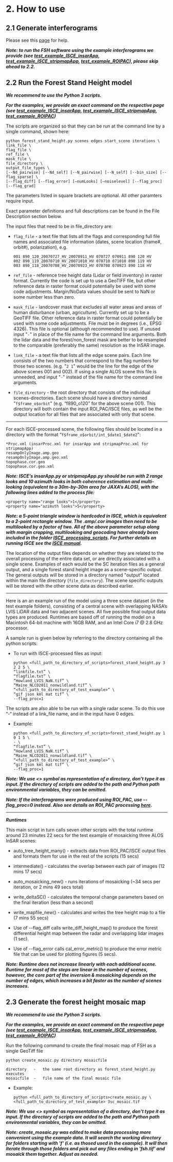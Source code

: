 # 2. How to use

## 2.1 Generate interferograms

Please see this [page](./docs/isce_preprocessing.md) for help. 

***Note: to run the FSH software using the example interferograms we provide (see [test_example_ISCE_insarApp](./docs/test_example_ISCE_insarApp.md), [test_example_ISCE_stripmapApp](./docs/test_example_ISCE_stripmapApp.md), [test_example_ROIPAC](./docs/test_example_ROIPAC.md)), please skip ahead to 2.2.***

## 2.2 Run the Forest Stand Height model

***We recommend to use the Python 3 scripts.***

***For the examples, we provide an exact command on the respective page (see [test_example_ISCE_insarApp](./docs/test_example_ISCE_insarApp.md), [test_example_ISCE_stripmapApp](./docs/test_example_ISCE_stripmapApp.md), [test_example_ROIPAC](./docs/test_example_ROIPAC.md))***

The scripts are organized so that they can be run at the command line by a single command, shown here:

	python forest_stand_height.py scenes edges start_scene iterations \
	link_file \
	flag_file \
	ref_file \
	mask_file \
	file_directory \
	output_file_types \
	[--Nd_pairwise] [--Nd_self] [--N_pairwise] [--N_self] [--bin_size] [--flag_sparse] \
	[--flag_diff] [--flag_error] [—numLooks] [—noiselevel] [--flag_proc] [--flag_grad]
	
The parameters listed in square brackets are optional. All other paramters require input.

Exact parameter definitions and full descriptions can be found in the File Description section below.

The input files that need to be in file_directory are:

  - `flag_file` - a text file that lists all the flags and corresponding full file names and associated file information (dates, scene location (frame#, orbit#), polarization), e.g. 
  
        001 890_120_20070727_HV_20070911_HV 070727 070911 890 120 HV
        002 890_119_20070710_HV_20071010_HV 070710 071010 890 119 HV
        003 890_118_20070708_HV_20070923_HV 070708 070923 890 118 HV
  
  - `ref_file` - reference tree height data (Lidar or field inventory) in raster format. Currently the code is set up to use a GeoTIFF file, but other reference data in raster format could potentially be used with some code adjustments. Margin/NoData values should be sent to NaN or some number less than zero. 	
	
  - `mask_file` - landcover mask that excludes all water areas and areas of human disturbance (urban, agriculture). Currently set up to be a GeoTIFF file. Other reference data in raster format could potentially be used with some code adjustments. File must be in degrees (i.e., EPSG 4326). This file is optional (although recommended to use). If unused input "`-`" in place of the file name for the command line arguments. Both the lidar data and the forest/non_forest mask are better to be resampled to the comparable (preferably the same) resolution as the InSAR image.
	
  - `link_file` - a text file that lists all the edge scene pairs. Each line consists of the two numbers that correspond to the flag numbers for those two scenes. (e.g. "`2 1`" would be the line for the edge of the above scenes 001 and 002). If using a single ALOS scene this file is unneeded, and input "`-`" instead of the file name for the command line arguments.	
	
  - `file_directory` - the root directory that consists of the individual scenes-directories. Each scene should have a directory named "`f$frame_o$orbit`" (e.g. “f890_o120” for the above scene 001). This directory will both contain the input ROI_PAC/ISCE files, as well be the output location for all files that are associated with only that scene.

---------------------------------------------------------------------------------------------------

For each ISCE-processed scene, the following files should be located in a directory with the format “`f$frame_o$orbit/int_$date1_$date2`":
		
    *Proc.xml (insarProc.xml for insarApp and stripmapProc.xml for stripmapApp)	
    resampOnlyImage.amp.geo	
    resampOnlyImage.amp.geo.xml	
    topophase.cor.geo		
    topophase.cor.geo.xml
		
***Note: ISCE’s insarApp.py or stripmapApp.py should be run with 2 range looks and 10 azimuth looks in both coherence estimation and multi-looking (equivalent to a 30m-by-30m area for JAXA’s ALOS), with the following lines added to the process file:***
		
    <property name="range looks">1</property>
    <property name="azimuth looks">5</property>

***Note: a 5-point triangle window is hardcoded in ISCE, which is equivalent to a 2-point rectangle window. The .amp/.cor images then need to be multilooked by a factor of two. All of the above parameter setup along with margin cropping, multilooking and geocoding have already been included in the folder [ISCE_processing_scripts](./ISCE_processing_scripts). For further details on running ISCE see the [ISCE manual](https://github.com/isce-framework/isce2).***


The location of the output files depends on whether they are related to the overall processing of the entire data set, or are directly associated with a single scene. Examples of each would be the SC iteration files as a general output, and a single forest stand height image as a scene-specific output. The general outputs will be stored in a directory named "output" located within the main file directory (`file_directory`). The scene specific outputs will be stored with the other scene data as described earlier.

---------------------------------------------------------------------------------------------------

Here is an an example run of the model using a three scene dataset (in the test example folders), consisting of a central scene with overlapping NASA’s LVIS LiDAR data and two adjacent scenes. All five possible final output data types are produced. Runtimes are based off of running the model on a Macintosh 64-bit machine with 16GB RAM, and an Intel Core i7 @ 2.8 GHz processor.

A sample run is given below by referring to the directory containing all the python scripts:

- To run with ISCE-processed files as input:

      python <full_path_to_directory_of_scripts>forest_stand_height.py 3 2 2 5 \
      “linkfile.txt” \
      “flagfile.txt” \
      “Howland_LVIS_NaN.tif” \
      “Maine_NLCD2011_nonwildland.tif” \
      “<full_path_to_directory_of_test_example>” \
      “gif json kml mat tif” \
      --flag_proc=1

The scripts are also able to be run with a single radar scene. To do this use “-“ instead of a link_file name, and in the input have 0 edges. 

- Example: 

      python <full_path_to_directory_of_scripts>forest_stand_height.py 1 0 1 5 \
      - \
      “flagfile.txt” \
      “Howland_LVIS_NaN.tif” \
      “Maine_NLCD2011_nonwildland.tif” \
      “<full_path_to_directory_of_test_example>” \
      “gif json kml mat tif” \
      --flag_proc=1

***Note: We use <> symbol as representation of a directory, don't type it as input. If the directory of scripts are added to the path and Python path environmental variables, they can be omitted.***

***Note: If the interferograms were produced using ROI_PAC, use --flag_proc=0 instead. Also see details on ROI_PAC processing [here](./docs/roi_pac_note.md).***

---------------------------------------------------------------------------------------------------

***Runtimes***

This main script in turn calls seven other scripts with the total runtime around 23 minutes 22 secs for the test example of mosaicking three ALOS InSAR scenes:

- auto_tree_height_many() - extracts data from ROI_PAC/ISCE output files and formats them for use in the rest of the scripts (15 secs)

- intermediate() - calculates the overlap between each pair of images (12 mins 17 secs)

- auto_mosaicking_new() - runs iterations of mosaicking (~34 secs per iteration, or 2 mins 49 secs total)

- write_deltaSC() - calculates the temporal change parameters based on the final iteration (less than a second)

- write_mapfile_new() - calculates and writes the tree height map to a file (7 mins 55 secs)

- Use of --flag_diff calls write_diff_height_map() to produce the forest differential height map between the radar and overlapping lidar images (1 sec).

- Use of --flag_error calls cal_error_metric() to produce the error metric file that can be used for plotting figures (5 secs).

***Note: Runtime does not increase linearly with each additional scene. Runtime for most of the steps are linear in the number of scenes, however, the core part of the inversion & mosaicking depends on the number of edges, which increases a bit faster as the number of scenes increases.***



## 2.3 Generate the forest height mosaic map

***We recommend to use the Python 3 scripts.***

***For the examples, we provide an exact command on the respective page (see [test_example_ISCE_insarApp](./docs/test_example_ISCE_insarApp.md), [test_example_ISCE_stripmapApp](./docs/test_example_ISCE_stripmapApp.md), [test_example_ROIPAC](./docs/test_example_ROIPAC.md))***

Run the following command to create the final mosaic map of FSH as a single GeoTiff file

    python create_mosaic.py directory mosaicfile 
	
    directory	-	the same root directory as forest_stand_height.py executes
    mosaicfile	-	file name of the final mosaic file
    
- Example: 

      python <full_path_to_directory_of_scripts>create_mosaic.py \
      <full_path_to_directory_of_test_example> 3sc_mosaic.tif

***Note: We use <> symbol as representation of a directory, don't type it as input. If the directory of scripts are added to the path and Python path environmental variables, they can be omitted.***

***Note: create_mosaic.py was edited to make data processing more convenient using the example data. It will search the working directory for folders starting with 'f' (i.e. as thosed used in the example). It will then iterate through those folders and pick out any files ending in 'fsh.tif' and mosaick them together. Adjust as needed.***
